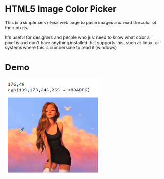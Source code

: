 # HTML5 Image Color Picker

This is a simple serverless web page to paste images and read the color of their pixels.

It's useful for designers and people who just need to know what color a pixel is and don't have anything installed that supports this, such as linux, or systems where this is cumbersone to read it (windows).

# Demo

![Demo](demo.png)